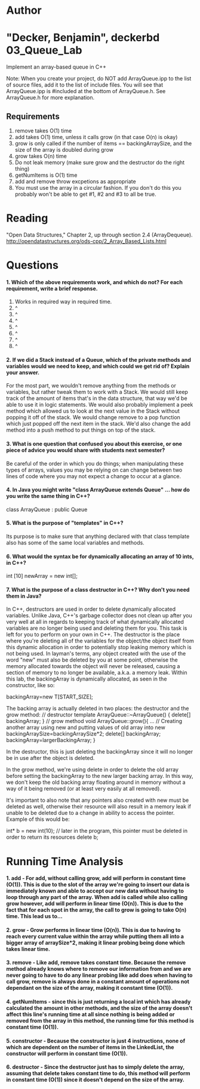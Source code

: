 Author
==========
"Decker, Benjamin", deckerbd
03_Queue_Lab
============

Implement an array-based queue in C++

Note: When you create your project, do NOT add ArrayQueue.ipp to the list of source files, add it to the list of include files. You will see that ArrayQueue.ipp is #included at the bottom of ArrayQueue.h. See ArrayQueue.h for more explanation.

Requirements
------------

1. remove takes O(1) time
2. add takes O(1) time, unless it calls grow (in that case O(n) is okay)
3. grow is only called if the number of items == backingArraySize, and the size of the array is doubled during grow
4. grow takes O(n) time
5. Do not leak memory (make sure grow and the destructor do the right thing)
6. getNumItems is O(1) time
7. add and remove throw excpetions as appropriate
8. You must use the array in a circular fashion. If you don't do this you probably won't be able to get #1, #2 and #3 to all be true.

Reading
=======
"Open Data Structures," Chapter 2, up through section 2.4 (ArrayDequeue). http://opendatastructures.org/ods-cpp/2_Array_Based_Lists.html

Questions
=========

#### 1. Which of the above requirements work, and which do not? For each requirement, write a brief response.

1. Works in required way in required time.
2. ^
3. ^
4. ^
5. ^
6. ^
7. ^
8. ^

#### 2. If we did a Stack instead of a Queue, which of the private methods and variables would we need to keep, and which could we get rid of? Explain your answer.

For the most part, we wouldn't remove anything from the methods or variables, but rather tweak them to work with a Stack. We would still keep track of the amount of items that's in the data structure, that way we'd be able to use it in logic statements. We would also probably implement a peek method which allowed us to look at the next value in the Stack without popping it off of the stack. We would change remove to a pop function which just popped off the next item in the stack. We'd also change the add method into a push method to put things on top of the stack.

#### 3. What is one question that confused you about this exercise, or one piece of advice you would share with students next semester?

Be careful of the order in which you do things; when manipulating these types of arrays, values you may be relying on can change between two lines of code where you may not expect a change to occur at a glance.

#### 4. In Java you might write "class ArrayQueue extends Queue" ... how do you write the same thing in C++?

class ArrayQueue : public Queue <T>

#### 5. What is the purpose of "templates" in C++?

Its purpose is to make sure that anything declared with that class template also has some of the same local variables and methods.

#### 6. What would the syntax be for dynamically allocating an array of 10 ints, in C++?

int [10] newArray = new int[]; 

#### 7. What is the purpose of a class destructor in C++? Why don't you need them in Java?

In C++, destructors are used in order to delete dynamically allocated variables. Unlike Java, C++'s garbage collector does not clean up after you very well at all in regards to keeping track of what dynamically allocated variables are no longer being used and deleting them for you. This task is left for you to perform on your own in C++. The destructor is the place where you're deleting all of the variables for the object/the object itself from this dynamic allocation in order to potentially stop leaking memory which is not being used. In layman's terms, any object created with the use of the word "new" must also be deleted by you at some point, otherwise the memory allocated towards the object will never be released, causing a section of memory to no longer be available, a.k.a. a memory leak. Within this lab, the backingArray is dynamically allocated, as seen in the constructor, like so:

backingArray=new T[START_SIZE];

The backing array is actually deleted in two places: the destructor and the grow method:
// destructor
template <class T>
ArrayQueue<T>::~ArrayQueue() {
	delete[] backingArray;
}
// grow method
void ArrayQueue<T>::grow(){
... // Creating another array using new and putting values of old array into new 
backingArraySize=backingArraySize*2;
	delete[] backingArray;
	backingArray=largerBackingArray;
}

In the destructor, this is just deleting the backingArray since it will no longer be in use after the object is deleted.

In the grow method, we're using delete in order to delete the old array before setting the backingArray to the new larger backing array. In this way, we don't keep the old backing array floating around in memory without a way of it being removed (or at least very easily at all removed).

It's important to also note that any pointers also created with new must be deleted as well, otherwise their resource will also result in a memory leak if unable to be deleted due to a change in ability to access the pointer. Example of this would be:

int* b = new int(10);
// later in the program, this pointer must be deleted in order to return its resources
delete b;


Running Time Analysis
===========

#### 1. add - For add, without calling grow, add will perform in constant time (O(1)). This is due to the slot of the array we're going to insert our data is immediately known and able to accept our new data without having to loop through any part of the array. When add is called while also calling grow however, add will perform in linear time (O(n)). This is due to the fact that for each spot in the array, the call to grow is going to take O(n) time. This lead us to...

#### 2. grow - Grow performs in linear time (O(n)). This is due to having to reach every current value within the array while putting them all into a bigger array of arraySize*2, making it linear probing being done which takes linear time.

#### 3. remove - Like add, remove takes constant time. Because the remove method already knows where to remove our information from and we are never going to have to do any linear probing like add does when having to call grow, remove is always done in a constant amount of operations not dependant on the size of the array, making it constant time (O(1)).

#### 4. getNumItems - since this is just returning a local int which has already calculated the amount in other methods, and the size of the array doesn't affect this line's running time at all since nothing is being added or removed from the array in this method, the running time for this method is constant time (O(1)).

#### 5. constructor - Because the constructor is just 4 instructions, none of which are dependent on the number of items in the LinkedList, the constructor will perform in constant time (O(1)).

#### 6. destructor - Since the destructor just has to simply delete the array, assuming that delete takes constant time to do, this method will perform in constant time (O(1)) since it doesn't depend on the size of the array.
